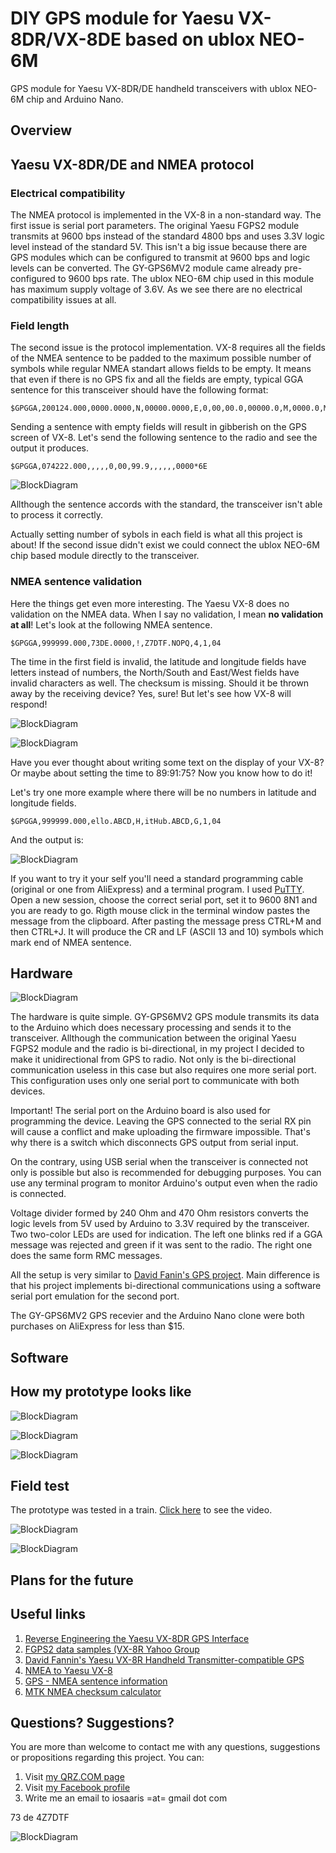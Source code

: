# DIY GPS module for Yaesu VX-8DR/VX-8DE based on ublox NEO-6M
GPS module for Yaesu VX-8DR/DE handheld transceivers with ublox NEO-6M chip and Arduino Nano.

## Overview

## Yaesu VX-8DR/DE and NMEA protocol
### Electrical compatibility
The NMEA protocol is implemented in the VX-8 in a non-standard way. The first issue is serial port parameters. The original Yaesu FGPS2 module transmits at 9600 bps instead of the standard 4800 bps and uses 3.3V logic level instead of the standard 5V. This isn't a big issue because there are GPS modules which can be configured to transmit at 9600 bps and logic levels can be converted. The GY-GPS6MV2 module came already pre-configured to 9600 bps rate. The ublox NEO-6M chip used in this module has maximum supply voltage of 3.6V. As we see there are no electrical compatibility issues at all.
### Field length
The second issue is the protocol implementation. VX-8 requires all the fields of the NMEA sentence to be padded to the maximum possible number of symbols while regular NMEA standart allows fields to be empty. It means that even if there is no GPS fix and all the fields are empty, typical GGA sentence for this transceiver should have the following format:
```
$GPGGA,200124.000,0000.0000,N,00000.0000,E,0,00,00.0,00000.0,M,0000.0,M,000.0,0000*46
```
Sending a sentence with empty fields will result in gibberish on the GPS screen of VX-8. Let's send the following sentence to the radio and see the output it produces.
```
$GPGGA,074222.000,,,,,0,00,99.9,,,,,,0000*6E
```
![BlockDiagram](https://raw.githubusercontent.com/4z7dtf/vx8_gps/master/VX8_GPS/Docs/Images/vx8_0.jpg)

Allthough the sentence accords with the standard, the transceiver isn't able to process it correctly.

Actually setting number of sybols in each field is what all this project is about! If the second issue didn't exist we could connect the ublox NEO-6M chip based module directly to the transceiver.

### NMEA sentence validation
Here the things get even more interesting. The Yaesu VX-8 does no validation on the NMEA data. When I say no validation, I mean **no validation at all**! Let's look at the following NMEA sentence.
```
$GPGGA,999999.000,73DE.0000,!,Z7DTF.NOPQ,4,1,04
```
The time in the first field is invalid, the latitude and longitude fields have letters instead of numbers, the North/South and East/West fields have invalid characters as well. The checksum is missing. Should it be thrown away by the receiving device? Yes, sure! But let's see how VX-8 will respond!

![BlockDiagram](https://raw.githubusercontent.com/4z7dtf/vx8_gps/master/VX8_GPS/Docs/Images/vx8_1a.jpg)

![BlockDiagram](https://raw.githubusercontent.com/4z7dtf/vx8_gps/master/VX8_GPS/Docs/Images/vx8_1b.jpg)

Have you ever thought about writing some text on the display of your VX-8? Or maybe about setting the time to 89:91:75? Now you know how to do it!

Let's try one more example where there will be no numbers in latitude and longitude fields.
```
$GPGGA,999999.000,ello.ABCD,H,itHub.ABCD,G,1,04
```
And the output is:

![BlockDiagram](https://raw.githubusercontent.com/4z7dtf/vx8_gps/master/VX8_GPS/Docs/Images/vx8_2.jpg)

If you want to try it your self you'll need a standard programming cable (original or one from AliExpress) and a terminal program. I used [PuTTY](http://www.putty.org/). Open a new session, choose the correct serial port, set it to 9600 8N1 and you are ready to go. Rigth mouse click in the terminal window pastes the message from the clipboard. After pasting the message press CTRL+M and then CTRL+J. It will produce the CR and LF (ASCII 13 and 10) symbols which mark end of NMEA sentence.

## Hardware

![BlockDiagram](https://raw.githubusercontent.com/4z7dtf/vx8_gps/master/VX8_GPS/Docs/Images/vx8_gps_connections.png)

The hardware is quite simple. GY-GPS6MV2 GPS module transmits its data to the Arduino which does necessary processing and sends it to the transceiver. Allthough the communication between the original Yaesu FGPS2 module and the radio is bi-directional, in my project I decided to make it unidirectional from GPS to radio. Not only is the bi-directional communication useless in this case but also requires one more serial port. This configuration uses only one serial port to communicate with both devices.

Important! The serial port on the Arduino board is also used for programming the device. Leaving the GPS connected to the serial RX pin will cause a conflict and make uploading the firmware impossible. That's why there is a switch which disconnects GPS output from serial input.

On the contrary, using USB serial when the transceiver is connected not only is possible but also is recommended for debugging purposes. You can use any terminal program to monitor Arduino's output even when the radio is connected.

Voltage divider formed by 240 Ohm and 470 Ohm resistors converts the logic levels from 5V used by Arduino to 3.3V required by the transceiver. Two two-color LEDs are used for indication. The left one blinks red if a GGA message was rejected and green if it was sent to the radio. The right one does the same form RMC messages.

All the setup is very similar to [David Fanin's GPS project](https://github.com/dfannin/arduino-vx8r-gps). Main difference is that his project implements bi-directional communications using a software serial port emulation for the second port.

The GY-GPS6MV2 GPS recevier and the Arduino Nano clone were both purchases on AliExpress for less than $15.

## Software

## How my prototype looks like

![BlockDiagram](https://raw.githubusercontent.com/4z7dtf/vx8_gps/master/VX8_GPS/Docs/Images/vx8_prototype_1.jpg)

![BlockDiagram](https://raw.githubusercontent.com/4z7dtf/vx8_gps/master/VX8_GPS/Docs/Images/vx8_prototype_2.jpg)

![BlockDiagram](https://raw.githubusercontent.com/4z7dtf/vx8_gps/master/VX8_GPS/Docs/Images/vx8_prototype_3.jpg)

## Field test

The prototype was tested in a train.  [Click here](http://www.youtube.com/watch?v=POHEborbWdw) to see the video.

![BlockDiagram](https://raw.githubusercontent.com/4z7dtf/vx8_gps/master/VX8_GPS/Docs/Images/vx8_test_0.jpg)

![BlockDiagram](https://raw.githubusercontent.com/4z7dtf/vx8_gps/master/VX8_GPS/Docs/Images/vx8_test_1.jpg)


## Plans for the future

## Useful links
1. [Reverse Engineering the Yaesu VX-8DR GPS Interface](http://lingnik.com/2013/02/09/reverse-engineering-yaesu-vx-8dr-gps-interface.html)
2. [FGPS2 data samples (VX-8R Yahoo Group](https://groups.yahoo.com/neo/groups/VX_8R/conversations/topics/7719)
3. [David Fannin's Yaesu VX-8R Handheld Transmitter-compatible GPS](https://github.com/dfannin/arduino-vx8r-gps)
4. [NMEA to Yaesu VX-8](http://alloutput.com/amateur-radio/nmea-to-yaesu-vx-8/)
5. [GPS - NMEA sentence information](http://aprs.gids.nl/nmea/)
6. [MTK NMEA checksum calculator](http://www.hhhh.org/wiml/proj/nmeaxor.html)

## Questions? Suggestions?
You are more than welcome to contact me with any questions, suggestions or propositions regarding this project. You can:

1. Visit [my QRZ.COM page](https://www.qrz.com/db/4Z7DTF)
2. Visit [my Facebook profile](https://www.facebook.com/Dima.Meln)
3. Write me an email to iosaaris =at= gmail dot com

73 de 4Z7DTF

![BlockDiagram](https://raw.githubusercontent.com/4z7dtf/vx8_gps/master/VX8_GPS/Docs/Images/vx8_73.jpg)
